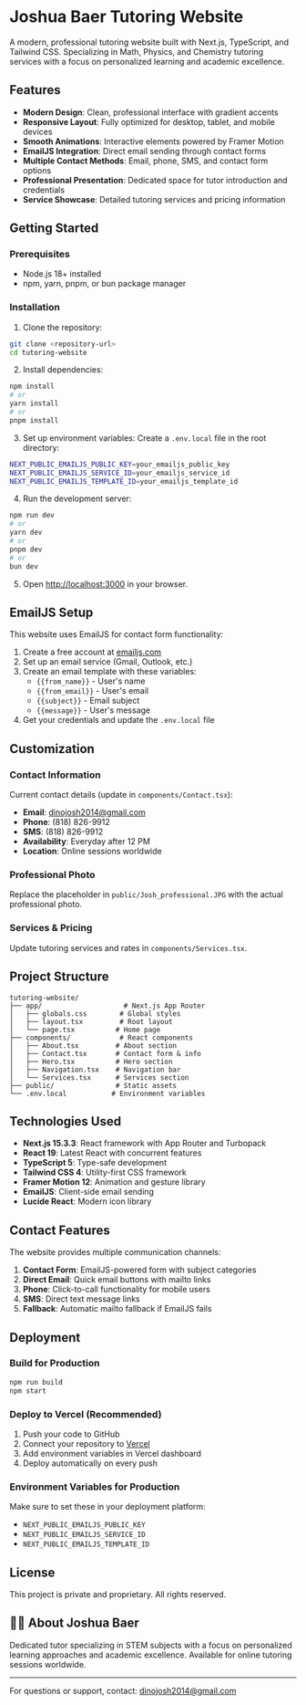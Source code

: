 # Joshua Baer Tutoring Website

A modern, professional tutoring website built with Next.js, TypeScript, and Tailwind CSS. Specializing in Math, Physics, and Chemistry tutoring services with a focus on personalized learning and academic excellence.

## Features

- **Modern Design**: Clean, professional interface with gradient accents
- **Responsive Layout**: Fully optimized for desktop, tablet, and mobile devices
- **Smooth Animations**: Interactive elements powered by Framer Motion
- **EmailJS Integration**: Direct email sending through contact forms
- **Multiple Contact Methods**: Email, phone, SMS, and contact form options
- **Professional Presentation**: Dedicated space for tutor introduction and credentials
- **Service Showcase**: Detailed tutoring services and pricing information

## Getting Started

### Prerequisites
- Node.js 18+ installed
- npm, yarn, pnpm, or bun package manager

### Installation

1. Clone the repository:
```bash
git clone <repository-url>
cd tutoring-website
```

2. Install dependencies:
```bash
npm install
# or
yarn install
# or
pnpm install
```

3. Set up environment variables:
Create a `.env.local` file in the root directory:
```bash
NEXT_PUBLIC_EMAILJS_PUBLIC_KEY=your_emailjs_public_key
NEXT_PUBLIC_EMAILJS_SERVICE_ID=your_emailjs_service_id
NEXT_PUBLIC_EMAILJS_TEMPLATE_ID=your_emailjs_template_id
```

4. Run the development server:
```bash
npm run dev
# or
yarn dev
# or
pnpm dev
# or
bun dev
```

5. Open [http://localhost:3000](http://localhost:3000) in your browser.

## EmailJS Setup

This website uses EmailJS for contact form functionality:

1. Create a free account at [emailjs.com](https://emailjs.com)
2. Set up an email service (Gmail, Outlook, etc.)
3. Create an email template with these variables:
   - `{{from_name}}` - User's name
   - `{{from_email}}` - User's email  
   - `{{subject}}` - Email subject
   - `{{message}}` - User's message
4. Get your credentials and update the `.env.local` file

## Customization

### Contact Information
Current contact details (update in `components/Contact.tsx`):
- **Email**: dinojosh2014@gmail.com
- **Phone**: (818) 826-9912
- **SMS**: (818) 826-9912
- **Availability**: Everyday after 12 PM
- **Location**: Online sessions worldwide

### Professional Photo
Replace the placeholder in `public/Josh_professional.JPG` with the actual professional photo.

### Services & Pricing
Update tutoring services and rates in `components/Services.tsx`.

## Project Structure

```
tutoring-website/
├── app/                    # Next.js App Router
│   ├── globals.css        # Global styles
│   ├── layout.tsx         # Root layout
│   └── page.tsx          # Home page
├── components/            # React components
│   ├── About.tsx         # About section
│   ├── Contact.tsx       # Contact form & info
│   ├── Hero.tsx          # Hero section
│   ├── Navigation.tsx    # Navigation bar
│   └── Services.tsx      # Services section
├── public/               # Static assets
└── .env.local           # Environment variables
```

## Technologies Used

- **Next.js 15.3.3**: React framework with App Router and Turbopack
- **React 19**: Latest React with concurrent features
- **TypeScript 5**: Type-safe development
- **Tailwind CSS 4**: Utility-first CSS framework
- **Framer Motion 12**: Animation and gesture library
- **EmailJS**: Client-side email sending
- **Lucide React**: Modern icon library

##  Contact Features

The website provides multiple communication channels:

1. **Contact Form**: EmailJS-powered form with subject categories
2. **Direct Email**: Quick email buttons with mailto links
3. **Phone**: Click-to-call functionality for mobile users
4. **SMS**: Direct text message links
5. **Fallback**: Automatic mailto fallback if EmailJS fails

## Deployment

### Build for Production
```bash
npm run build
npm start
```

### Deploy to Vercel (Recommended)
1. Push your code to GitHub
2. Connect your repository to [Vercel](https://vercel.com)
3. Add environment variables in Vercel dashboard
4. Deploy automatically on every push

### Environment Variables for Production
Make sure to set these in your deployment platform:
- `NEXT_PUBLIC_EMAILJS_PUBLIC_KEY`
- `NEXT_PUBLIC_EMAILJS_SERVICE_ID`  
- `NEXT_PUBLIC_EMAILJS_TEMPLATE_ID`

## License

This project is private and proprietary. All rights reserved.

## 👨‍🏫 About Joshua Baer

Dedicated tutor specializing in STEM subjects with a focus on personalized learning approaches and academic excellence. Available for online tutoring sessions worldwide.

---

For questions or support, contact: dinojosh2014@gmail.com